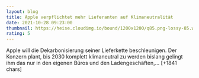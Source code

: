 ```yaml
--- 
layout: blog
title: Apple verpflichtet mehr Lieferanten auf Klimaneutralität
date: 2021-10-28 09:23:00
thumbnail: https://heise.cloudimg.io/bound/1200x1200/q85.png-lossy-85.webp-lossy-85.foil1/_www-heise-de_/imgs/18/3/1/9/4/5/1/9/Apple_clean-energy-update_solar-farm_10272021_big.jpg.large_2x-b84fce35de029bfc.jpg
rating: 5
---
```

Apple will die Dekarbonisierung seiner Lieferkette beschleunigen. Der Konzern plant, bis 2030 komplett klimaneutral zu werden bislang gelingt ihm das nur in den eigenen Büros und den Ladengeschäften,… [+1841 chars]